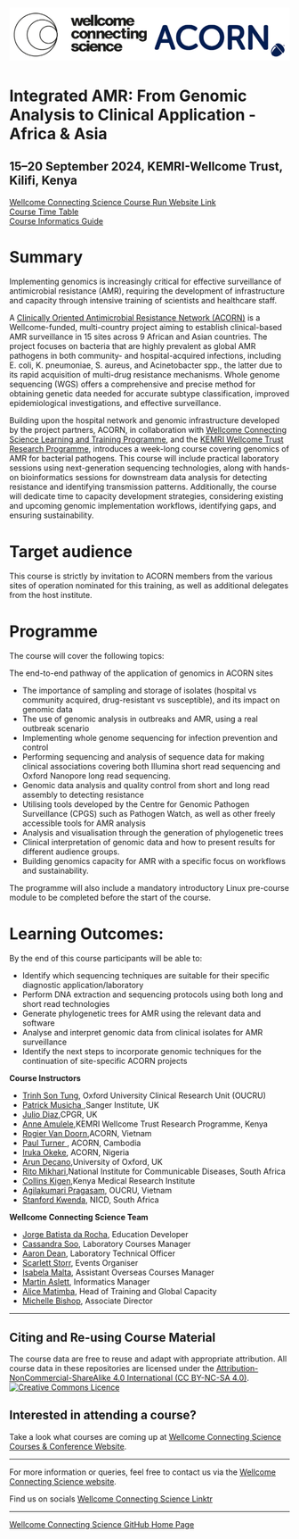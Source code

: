# <img src="course_data/WCS_ACORN_Logo.png"/>

# Integrated AMR: From Genomic Analysis to Clinical Application - Africa & Asia

## 15–20 September 2024, KEMRI-Wellcome Trust, Kilifi, Kenya

[Wellcome Connecting Science Course Run Website Link](https://coursesandconferences.wellcomeconnectingscience.org/event/integrated-amr-from-genomic-analysis-to-clinical-application-africa-asia-20240915/) <br /> 
[Course Time Table](https://github.com/WCSCourses/ACORN_ClinAMR_Lab/blob/main/ACORN_ClinicalAMR%20Lab_TimeTable.pdf) <br /> 
[Course Informatics Guide](https://github.com/WCSCourses/ACORN_ClinAMR_Lab/blob/main/ACORN_ClinAMR_Lab_Course_InformaticsGuide.md)

# Summary

Implementing genomics is increasingly critical for effective surveillance of antimicrobial resistance (AMR), requiring the development of infrastructure and capacity through intensive training of scientists and healthcare staff. 

A [Clinically Oriented Antimicrobial Resistance Network (ACORN)](https://acornamr.net/#/) is a Wellcome-funded, multi-country project aiming to establish clinical-based AMR surveillance in 15 sites across 9 African and Asian countries. The project focuses on bacteria that are highly prevalent as global AMR pathogens in both community- and hospital-acquired infections, including E. coli, K. pneumoniae, S. aureus, and Acinetobacter spp., the latter due to its rapid acquisition of multi-drug resistance mechanisms. Whole genome sequencing (WGS) offers a comprehensive and precise method for obtaining genetic data needed for accurate subtype classification, improved epidemiological investigations, and effective surveillance.

Building upon the hospital network and genomic infrastructure developed by the project partners, ACORN, in collaboration with [Wellcome Connecting Science Learning and Training Programme](https://coursesandconferences.wellcomeconnectingscience.org/our-events/), and the [KEMRI Wellcome Trust Research Programme](https://kemri-wellcome.org/), introduces a week-long course covering genomics of AMR for bacterial pathogens. This course will include practical laboratory sessions using next-generation sequencing technologies, along with hands-on bioinformatics sessions for downstream data analysis for detecting resistance and identifying transmission patterns. Additionally, the course will dedicate time to capacity development strategies, considering existing and upcoming genomic implementation workflows, identifying gaps, and ensuring sustainability.

# Target audience

This course is strictly by invitation to ACORN members from the various sites of operation nominated for this training, as well as additional delegates from the host institute.

# Programme

The course will cover the following topics:

The end-to-end pathway of the application of genomics in ACORN sites

- The importance of sampling and storage of isolates (hospital vs community acquired, drug-resistant vs susceptible), and its impact on genomic data
- The use of genomic analysis in outbreaks and AMR, using a real outbreak scenario
- Implementing whole genome sequencing for infection prevention and control
- Performing sequencing and analysis of sequence data for making clinical associations covering both Illumina short read sequencing and Oxford Nanopore long read sequencing.
- Genomic data analysis and quality control from short and long read assembly to detecting resistance
- Utilising tools developed by the Centre for Genomic Pathogen Surveillance (CPGS) such as Pathogen Watch, as well as other freely accessible tools for AMR analysis
- Analysis and visualisation through the generation of phylogenetic trees 
- Clinical interpretation of genomic data and how to present results for different audience groups. 
- Building genomics capacity for AMR with a specific focus on workflows and sustainability.

The programme will also include a mandatory introductory Linux pre-course module to be completed before the start of the course.

# Learning Outcomes:

By the end of this course participants will be able to:

- Identify which sequencing techniques are suitable for their specific diagnostic application/laboratory
- Perform DNA extraction and sequencing protocols using both long and short read technologies
- Generate phylogenetic trees for AMR using the relevant data and software
- Analyse and interpret genomic data from clinical isolates for AMR surveillance
- Identify the next steps to incorporate genomic techniques for the continuation of site-specific ACORN projects 

**Course Instructors**      

- [Trinh Son Tung](https://www.researchgate.net/profile/Tung-Trinh), Oxford University Clinical Research Unit (OUCRU)
- [Patrick Musicha ](link),Sanger Institute, UK
- [Julio Diaz](link),CPGR, UK
- [Anne Amulele](link),KEMRI Wellcome Trust Research Programme, Kenya
- [Rogier Van Doorn](https://www.tropicalmedicine.ox.ac.uk/team/h-rogier-van-doorn),ACORN, Vietnam
- [Paul Turner ](https://www.tropicalmedicine.ox.ac.uk/team/paul-turner), ACORN, Cambodia
- [Iruka Okeke](https://www.researchgate.net/profile/Iruka-Okeke), ACORN, Nigeria
- [Arun Decano](link),University of Oxford, UK
- [Rito Mikhari](link),National Institute for Communicable Diseases, South Africa
- [Collins Kigen](link),Kenya Medical Research Institute
- [Agilakumari Pragasam](link), OUCRU, Vietnam
- [Stanford Kwenda](link), NICD, South Africa 

**Wellcome Connecting Science Team**    

- [Jorge Batista da Rocha](https://www.wellcomeconnectingscience.org/person/batista-da-rocha-jorge/), Education Developer
- [Cassandra Soo](https://www.google.com/url?sa=t&rct=j&q=&esrc=s&source=web&cd=&cad=rja&uact=8&ved=2ahUKEwiHsomN3oP-AhUjSkEAHRWxDaYQFnoECA4QAQ&url=https%3A%2F%2Fuk.linkedin.com%2Fin%2Fcassandra-claire-soo-b3783277%2Fms%3Ftrk%3Dpeople-guest_people_search-card&usg=AOvVaw3virsoWY_4fVRTpWiL8yDE), Laboratory Courses Manager
- [Aaron Dean](https://www.wellcomeconnectingscience.org/about-us/our-people/#{%22-%22:{%22text%22:%22aaron%22}}), Laboratory Technical Officer
- [Scarlett Storr](https://www.wellcomeconnectingscience.org/person/storr-scarlett/), Events Organiser
- [Isabela Malta](https://www.wellcomeconnectingscience.org/person/malta-isabela/), Assistant Overseas Courses Manager
- [Martin Aslett](https://www.wellcomeconnectingscience.org/person/aslett-martin/), Informatics Manager
- [Alice Matimba](https://www.wellcomeconnectingscience.org/person/matimba-alice/#), Head of Training and Global Capacity
- [Michelle Bishop](https://www.wellcomeconnectingscience.org/person/bishop-michelle/#), Associate Director


******

## Citing and Re-using Course Material

The course data are free to reuse and adapt with appropriate attribution. All course data in these repositories are licensed under the <a rel="license" href="https://creativecommons.org/licenses/by-nc-sa/4.0/">Attribution-NonCommercial-ShareAlike 4.0 International (CC BY-NC-SA 4.0)</a>. <a rel="license" href="http://creativecommons.org/licenses/by/4.0/"><img alt="Creative Commons Licence" style="border-width:0" src="https://i.creativecommons.org/l/by-nc-sa/4.0/88x31.png" /></a><br /> 

## Interested in attending a course?

Take a look what courses are coming up at [Wellcome Connecting Science Courses & Conference Website](https://coursesandconferences.wellcomeconnectingscience.org/our-events/).

---

For more information or queries, feel free to contact us via the [Wellcome Connecting Science website](https://coursesandconferences.wellcomeconnectingscience.org).<br /> 


Find us on socials [Wellcome Connecting Science Linktr](https://linktr.ee/eventswcs)

---

[Wellcome Connecting Science GitHub Home Page](https://github.com/WCSCourses) <br /> 
